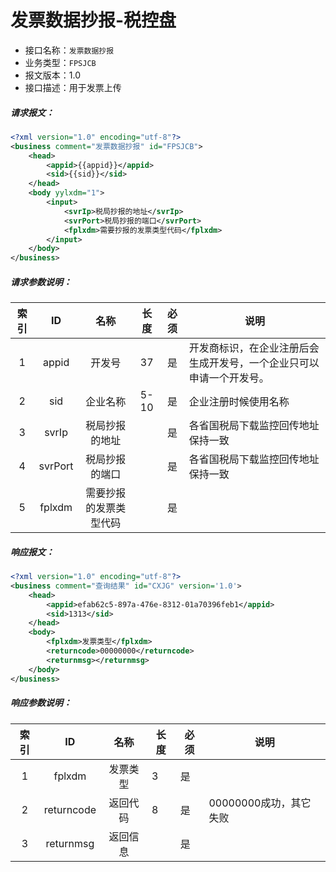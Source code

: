 # 发票数据抄报-税控盘	

- 接口名称：`发票数据抄报`
- 业务类型：`FPSJCB`
- 报文版本：1.0
- 接口描述：用于发票上传

##### 请求报文：

```xml
<?xml version="1.0" encoding="utf-8"?>
<business comment="发票数据抄报" id="FPSJCB">
	<head>
		<appid>{{appid}}</appid>
		<sid>{{sid}}</sid>
	</head>
	<body yylxdm="1">
		<input>
			<svrIp>税局抄报的地址</svrIp>
			<svrPort>税局抄报的端口</svrPort>
			<fplxdm>需要抄报的发票类型代码</fplxdm>
		</input>
	</body>
</business>
```

##### 请求参数说明：

| 索引 |   ID    |          名称          | 长度 | 必须 | 说明                                                         |
| :--: | :-----: | :--------------------: | :--: | :--: | ------------------------------------------------------------ |
|  1   |  appid  |         开发号         |  37  |  是  | 开发商标识，在企业注册后会生成开发号，一个企业只可以申请一个开发号。 |
|  2   |   sid   |        企业名称        | 5-10 |  是  | 企业注册时候使用名称                                         |
|  3   |  svrIp  |     税局抄报的地址     |      |  是  | 各省国税局下载监控回传地址保持一致                           |
|  4   | svrPort |     税局抄报的端口     |      |  是  | 各省国税局下载监控回传地址保持一致                           |
|  5   | fplxdm  | 需要抄报的发票类型代码 |      |  是  |                                                              |

##### 响应报文：

``` xml
<?xml version="1.0" encoding="utf-8"?>
<business comment="查询结果" id="CXJG" version='1.0'>
	<head>
		<appid>efab62c5-897a-476e-8312-01a70396feb1</appid>
		<sid>1313</sid>
	</head>
	<body>
        <fplxdm>发票类型</fplxdm>
        <returncode>00000000</returncode>
        <returnmsg></returnmsg>
    </body>
</business>

```

##### 响应参数说明：    

| 索引 |     ID     |   名称   | 长度 | 必须 | 说明                   |
| :--: | :--------: | :------: | ---- | ---- | ---------------------- |
|  1   |   fplxdm   | 发票类型 | 3    | 是   |                        |
|  2   | returncode | 返回代码 | 8    | 是   | 00000000成功，其它失败 |
|  3   | returnmsg  | 返回信息 |      | 是   |                        |